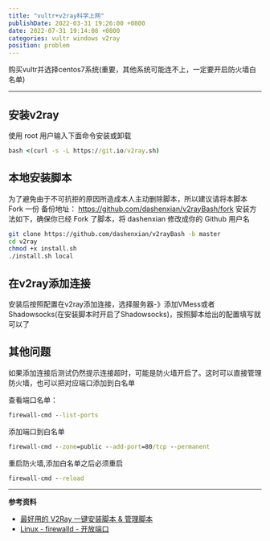 ```yaml
---
title: "vultr+v2ray科学上网"
publishDate: 2022-03-31 19:26:00 +0800
date: 2022-07-31 19:14:08 +0800
categories: vultr windows v2ray
position: problem
---
```


购买vultr并选择centos7系统(重要，其他系统可能连不上，一定要开启防火墙白名单)

---

<div id="toc"></div>

## 安装v2ray

使用 root 用户输入下面命令安装或卸载

```cmd
bash <(curl -s -L https://git.io/v2ray.sh)
```

## 本地安装脚本

为了避免由于不可抗拒的原因所造成本人主动删除脚本，所以建议请将本脚本 Fork 一份
备份地址： https://github.com/dashenxian/v2rayBash/fork
安装方法如下，确保你已经 Fork 了脚本，将 dashenxian 修改成你的 Github 用户名

```bash
git clone https://github.com/dashenxian/v2rayBash -b master
cd v2ray
chmod +x install.sh
./install.sh local
```

## 在v2ray添加连接

安装后按照配置在v2ray添加连接，选择服务器-》添加VMess或者Shadowsocks(在安装脚本时开启了Shadowsocks)，按照脚本给出的配置填写就可以了

## 其他问题

如果添加连接后测试仍然提示连接超时，可能是防火墙开启了。这时可以直接管理防火墙，也可以把对应端口添加到白名单


查看端口名单：

```cmd
firewall-cmd --list-ports
```

添加端口到白名单

```cmd
firewall-cmd --zone=public --add-port=80/tcp --permanent
```

重启防火墙,添加白名单之后必须重启

```cmd
firewall-cmd --reload
```

---

**参考资料**

- [最好用的 V2Ray 一键安装脚本 & 管理脚本](https://233v2.com/post/1/)
- [Linux - firewalld - 开放端口](https://www.cnblogs.com/xy14/p/12410407.html)
